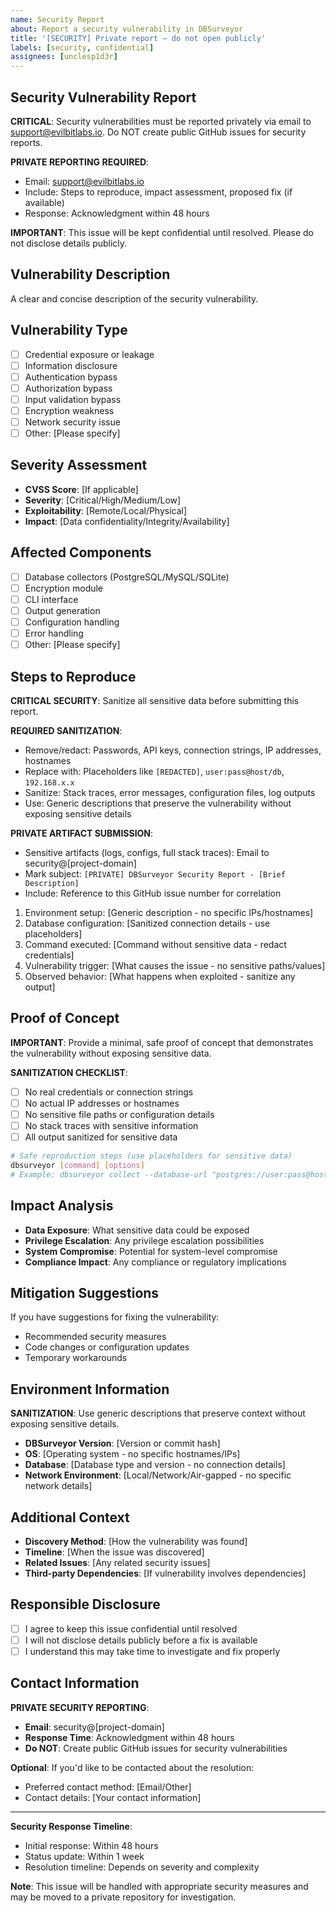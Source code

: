 ```yaml
---
name: Security Report
about: Report a security vulnerability in DBSurveyor
title: '[SECURITY] Private report — do not open publicly'
labels: [security, confidential]
assignees: [unclesp1d3r]
---
```


## Security Vulnerability Report

**CRITICAL**: Security vulnerabilities must be reported privately via email to <support@evilbitlabs.io>. Do NOT create public GitHub issues for security reports.

**PRIVATE REPORTING REQUIRED**:

- Email: <support@evilbitlabs.io>
- Include: Steps to reproduce, impact assessment, proposed fix (if available)
- Response: Acknowledgment within 48 hours

**IMPORTANT**: This issue will be kept confidential until resolved. Please do not disclose details publicly.

## Vulnerability Description

A clear and concise description of the security vulnerability.

## Vulnerability Type

- [ ] Credential exposure or leakage
- [ ] Information disclosure
- [ ] Authentication bypass
- [ ] Authorization bypass
- [ ] Input validation bypass
- [ ] Encryption weakness
- [ ] Network security issue
- [ ] Other: [Please specify]

## Severity Assessment

- **CVSS Score**: [If applicable]
- **Severity**: [Critical/High/Medium/Low]
- **Exploitability**: [Remote/Local/Physical]
- **Impact**: [Data confidentiality/Integrity/Availability]

## Affected Components

- [ ] Database collectors (PostgreSQL/MySQL/SQLite)
- [ ] Encryption module
- [ ] CLI interface
- [ ] Output generation
- [ ] Configuration handling
- [ ] Error handling
- [ ] Other: [Please specify]

## Steps to Reproduce

**CRITICAL SECURITY**: Sanitize all sensitive data before submitting this report.

**REQUIRED SANITIZATION**:

- Remove/redact: Passwords, API keys, connection strings, IP addresses, hostnames
- Replace with: Placeholders like `[REDACTED]`, `user:pass@host/db`, `192.168.x.x`
- Sanitize: Stack traces, error messages, configuration files, log outputs
- Use: Generic descriptions that preserve the vulnerability without exposing sensitive details

**PRIVATE ARTIFACT SUBMISSION**:

- Sensitive artifacts (logs, configs, full stack traces): Email to security@[project-domain]
- Mark subject: `[PRIVATE] DBSurveyor Security Report - [Brief Description]`
- Include: Reference to this GitHub issue number for correlation

1. Environment setup: [Generic description - no specific IPs/hostnames]
2. Database configuration: [Sanitized connection details - use placeholders]
3. Command executed: [Command without sensitive data - redact credentials]
4. Vulnerability trigger: [What causes the issue - no sensitive paths/values]
5. Observed behavior: [What happens when exploited - sanitize any output]

## Proof of Concept

**IMPORTANT**: Provide a minimal, safe proof of concept that demonstrates the vulnerability without exposing sensitive data.

**SANITIZATION CHECKLIST**:

- [ ] No real credentials or connection strings
- [ ] No actual IP addresses or hostnames
- [ ] No sensitive file paths or configuration details
- [ ] No stack traces with sensitive information
- [ ] All output sanitized for sensitive data

```bash
# Safe reproduction steps (use placeholders for sensitive data)
dbsurveyor [command] [options]
# Example: dbsurveyor collect --database-url "postgres://user:pass@host/db"
```

## Impact Analysis

- **Data Exposure**: What sensitive data could be exposed
- **Privilege Escalation**: Any privilege escalation possibilities
- **System Compromise**: Potential for system-level compromise
- **Compliance Impact**: Any compliance or regulatory implications

## Mitigation Suggestions

If you have suggestions for fixing the vulnerability:

- Recommended security measures
- Code changes or configuration updates
- Temporary workarounds

## Environment Information

**SANITIZATION**: Use generic descriptions that preserve context without exposing sensitive details.

- **DBSurveyor Version**: [Version or commit hash]
- **OS**: [Operating system - no specific hostnames/IPs]
- **Database**: [Database type and version - no connection details]
- **Network Environment**: [Local/Network/Air-gapped - no specific network details]

## Additional Context

- **Discovery Method**: [How the vulnerability was found]
- **Timeline**: [When the issue was discovered]
- **Related Issues**: [Any related security issues]
- **Third-party Dependencies**: [If vulnerability involves dependencies]

## Responsible Disclosure

- [ ] I agree to keep this issue confidential until resolved
- [ ] I will not disclose details publicly before a fix is available
- [ ] I understand this may take time to investigate and fix properly

## Contact Information

**PRIVATE SECURITY REPORTING**:

- **Email**: security@[project-domain]
- **Response Time**: Acknowledgment within 48 hours
- **Do NOT**: Create public GitHub issues for security vulnerabilities

**Optional**: If you'd like to be contacted about the resolution:

- Preferred contact method: [Email/Other]
- Contact details: [Your contact information]

---

**Security Response Timeline**:

- Initial response: Within 48 hours
- Status update: Within 1 week
- Resolution timeline: Depends on severity and complexity

**Note**: This issue will be handled with appropriate security measures and may be moved to a private repository for investigation.
